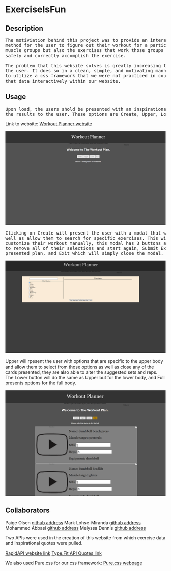 # ExerciseIsFun

## Description

<pre>
The motiviation behind this project was to provide an interactive workout website that would allow an easy to use 
method for the user to figure out their workout for a particular day. It is intended to allow for not only specifying 
muscle groups but also the exercises that work those groups and utilize videos to assit a user in figuring out how to 
safely and correctly accomplish the exercise. 

The problem that this website solves is greatly increasing the efficiency of deciding on a workout as well as educating 
the user. It does so in a clean, simple, and motivating manner. In the process of creating this website we learned how 
to utilize a css framework that we were not practiced in coupled with importing data from multiple APIs and utilizing 
that data interactively within our website.
</pre>

## Usage

<pre>
Upon load, the users shold be presented with an inspirational quote and four buttons which give options in tailoring 
the results to the user. These options are Create, Upper, Lower, and Full. 
</pre>

Link to website:
[Workout Planner website](https://willowsmith.github.io/ExerciseIsFun/)

![inital website](./assets/images/exerciseProject1.png)

<pre>
Clicking on Create will present the user with a modal that will allow the user to select a finer subset of areas to work as 
well as allow them to search for specific exercises. This will present the user with options that will allow them to 
customize their workout manually, this modal has 3 buttons as well, these being Clear Exercises, which will allow a user 
to remove all of their selections and start again, Submit Exercises, which will add the selected exercises to their 
presented plan, and Exit which will simply close the modal. 
</pre>

![modal example](./assets/images/exerciseProject2.png)

Upper will rpesent the user with options that are specific to the upper body and allow them to select from those 
options as well as close any of the cards presented, they are also able to alter the suggested sets and reps. The Lower 
button will do the same as Upper but for the lower body, and Full presents options for the full body.

![exercise options from preselection](./assets/images/exerciseProject3.png)

## Collaborators

Paige Olsen [github address](https://github.com/POlsen-92)
Mark Lohse-Miranda [github address](https://github.com/Mark-LohseMiranda)
Mohammed Abbasi [github address](https://github.com/abbasiafnan9)
Melyssa Dennis [github address](https://github.com/Willowsmith)

Two APIs were used in the creation of this website from which exercise data and inspirational quotes were pulled.

[RapidAPI website link](https://rapidapi.com/justin-WFnsXH_t6/api/exercisedb/details)
[Type.Fit API Quotes link](https://type.fit/api/quotes)

We also used Pure.css for our css framework:
[Pure.css webpage](https://purecss.io/)
